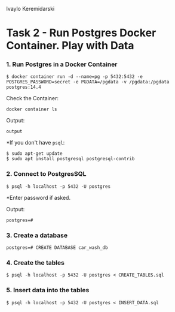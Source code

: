 Ivaylo Keremidarski
# Task 2 - Run Postgres Docker Container. Play with Data

### 1. Run Postgres in a Docker Container
```
$ docker container run -d --name=pg -p 5432:5432 -e POSTGRES_PASSWORD=secret -e PGDATA=/pgdata -v /pgdata:/pgdata postgres:14.4
```

Check the Container:
```
docker container ls
```
Output:
```
output
```

*If you don't have `psql`:
```
$ sudo apt-get update
$ sudo apt install postgresql postgresql-contrib 
```

### 2. Connect to PostgresSQL
```
$ psql -h localhost -p 5432 -U postgres
```
*Enter password if asked.

Output:
```
postgres=#
```

### 3. Create a database
```
postgres=# CREATE DATABASE car_wash_db
```

### 4. Create the tables
```
$ psql -h localhost -p 5432 -U postgres < CREATE_TABLES.sql
```

### 5. Insert data into the tables
```
$ psql -h localhost -p 5432 -U postgres < INSERT_DATA.sql
```

